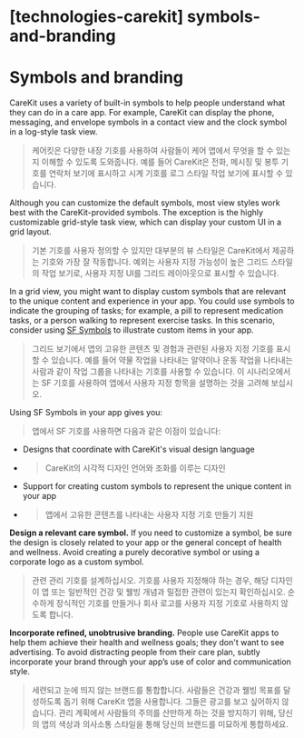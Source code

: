 # **[technologies-carekit] symbols-and-branding**

# **Symbols and branding**

CareKit uses a variety of built-in symbols to help people understand what they can do in a care app. For example, CareKit can display the phone, messaging, and envelope symbols in a contact view and the clock symbol in a log-style task view.
> 케어킷은 다양한 내장 기호를 사용하여 사람들이 케어 앱에서 무엇을 할 수 있는지 이해할 수 있도록 도와줍니다. 예를 들어 CareKit은 전화, 메시징 및 봉투 기호를 연락처 보기에 표시하고 시계 기호를 로그 스타일 작업 보기에 표시할 수 있습니다.
>




Although you can customize the default symbols, most view styles work best with the CareKit-provided symbols. The exception is the highly customizable grid-style task view, which can display your custom UI in a grid layout.
> 기본 기호를 사용자 정의할 수 있지만 대부분의 뷰 스타일은 CareKit에서 제공하는 기호와 가장 잘 작동합니다. 예외는 사용자 지정 가능성이 높은 그리드 스타일의 작업 보기로, 사용자 지정 UI를 그리드 레이아웃으로 표시할 수 있습니다.
>




In a grid view, you might want to display custom symbols that are relevant to the unique content and experience in your app. You could use symbols to indicate the grouping of tasks; for example, a pill to represent medication tasks, or a person walking to represent exercise tasks. In this scenario, consider using [SF Symbols](../foundations/sf-symbols) to illustrate custom items in your app.
> 그리드 보기에서 앱의 고유한 콘텐츠 및 경험과 관련된 사용자 지정 기호를 표시할 수 있습니다. 예를 들어 약물 작업을 나타내는 알약이나 운동 작업을 나타내는 사람과 같이 작업 그룹을 나타내는 기호를 사용할 수 있습니다. 이 시나리오에서는 SF 기호를 사용하여 앱에서 사용자 지정 항목을 설명하는 것을 고려해 보십시오.
>




Using SF Symbols in your app gives you:
> 앱에서 SF 기호를 사용하면 다음과 같은 이점이 있습니다:
>




- Designs that coordinate with CareKit's visual design language
- >  CareKit의 시각적 디자인 언어와 조화를 이루는 디자인

- Support for creating custom symbols to represent the unique content in your app
- >  앱에서 고유한 콘텐츠를 나타내는 사용자 지정 기호 만들기 지원


**Design a relevant care symbol.** If you need to customize a symbol, be sure the design is closely related to your app or the general concept of health and wellness. Avoid creating a purely decorative symbol or using a corporate logo as a custom symbol.
> 관련 관리 기호를 설계하십시오. 기호를 사용자 지정해야 하는 경우, 해당 디자인이 앱 또는 일반적인 건강 및 웰빙 개념과 밀접한 관련이 있는지 확인하십시오. 순수하게 장식적인 기호를 만들거나 회사 로고를 사용자 지정 기호로 사용하지 않도록 합니다.
>




**Incorporate refined, unobtrusive branding.** People use CareKit apps to help them achieve their health and wellness goals; they don't want to see advertising. To avoid distracting people from their care plan, subtly incorporate your brand through your app’s use of color and communication style.
> 세련되고 눈에 띄지 않는 브랜드를 통합합니다. 사람들은 건강과 웰빙 목표를 달성하도록 돕기 위해 CareKit 앱을 사용합니다. 그들은 광고를 보고 싶어하지 않습니다. 관리 계획에서 사람들의 주의를 산만하게 하는 것을 방지하기 위해, 당신의 앱의 색상과 의사소통 스타일을 통해 당신의 브랜드를 미묘하게 통합하세요.
>



